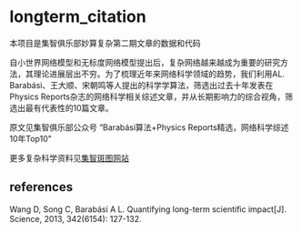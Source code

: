 # longterm_citation
本项目是集智俱乐部妙算复杂第二期文章的数据和代码

自小世界网络模型和无标度网络模型提出后，复杂网络越来越成为重要的研究方法，其理论进展层出不穷。为了梳理近年来网络科学领域的趋势，我们利用AL. Barabási、王大顺、宋朝鸣等人提出的科学学算法，筛选出过去十年发表在Physics Reports杂志的网络科学相关综述文章，并从长期影响力的综合视角，筛选出最有代表性的10篇文章。

原文见集智俱乐部公众号  “Barabási算法+Physics Reports精选，网络科学综述10年Top10"

更多复杂科学资料见[集智斑图网站](https://pattern.swarma.org/)

## references
Wang D, Song C, Barabási A L. Quantifying long-term scientific impact[J]. Science, 2013, 342(6154): 127-132.
